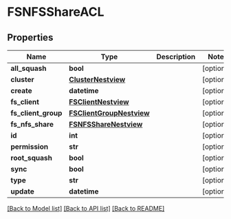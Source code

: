 # FSNFSShareACL

## Properties
Name | Type | Description | Notes
------------ | ------------- | ------------- | -------------
**all_squash** | **bool** |  | [optional] 
**cluster** | [**ClusterNestview**](ClusterNestview.md) |  | [optional] 
**create** | **datetime** |  | [optional] 
**fs_client** | [**FSClientNestview**](FSClientNestview.md) |  | [optional] 
**fs_client_group** | [**FSClientGroupNestview**](FSClientGroupNestview.md) |  | [optional] 
**fs_nfs_share** | [**FSNFSShareNestview**](FSNFSShareNestview.md) |  | [optional] 
**id** | **int** |  | [optional] 
**permission** | **str** |  | [optional] 
**root_squash** | **bool** |  | [optional] 
**sync** | **bool** |  | [optional] 
**type** | **str** |  | [optional] 
**update** | **datetime** |  | [optional] 

[[Back to Model list]](../README.md#documentation-for-models) [[Back to API list]](../README.md#documentation-for-api-endpoints) [[Back to README]](../README.md)


